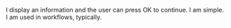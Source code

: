 I display an information and the user can press OK to continue. I am simple. I am used in workflows, typically.